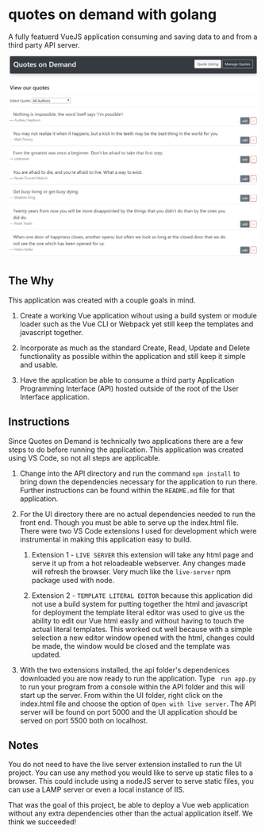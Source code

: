 # quotes on demand with golang

A fully featuerd VueJS application consuming and saving data to and from a third party API server.

![alt text](example.png "Vue / API Demo")

## The Why

This application was created with a couple goals in mind.

1. Create a working Vue application wihout using a build system or module loader such as the
   Vue CLI or Webpack yet still keep the templates and javascript together.

2. Incorporate as much as the standard Create, Read, Update and Delete functionality as possible
   within the application and still keep it simple and usable.

3. Have the application be able to consume a third party Application Programming Interface (API)
   hosted outside of the root of the User Interface application.

## Instructions

Since Quotes on Demand is technically two applications there are a few steps to do before running the application. This application was created using VS Code, so not all steps are applicable.

1.  Change into the API directory and run the command `npm install` to bring down the dependencies
    necessary for the application to run there. Further instructions can be found within the `README.md` file for that application.

2.  For the UI directory there are no actual dependencies needed to run the front end. Though you must
    be able to serve up the index.html file. There were two VS Code extensions I used for development
    which were instrumental in making this application easy to build.

    1.  Extension 1 - `LIVE SERVER` this extension will take any html page and serve it up from a hot
        reloadeable webserver. Any changes made will refresh the browser. Very much like the `live-server` npm package used with node.

    2.  Extension 2 - `TEMPLATE LITERAL EDITOR` because this application did not use a build system for
        putting together the html and javascript for deployment the template literal editor was used to
        give us the ability to edit our Vue html easily and without having to touch the actual literal templates. This worked out well because with a simple selection a new editor window opened with the html, changes could be made, the window would be closed and the template was updated.

3.  With the two extensions installed, the api folder's dependenices downloaded you are now ready to run the application. Type ` run app.py` to run your program from a console within the API folder and this will start up the server.
    From within the UI folder, right click on the index.html file and choose the option of `Open with live server`. The API server will be found on port 5000 and the UI application should be served on port 5500 both on localhost.

## Notes

You do not need to have the live server extension installed to run the UI project. You can use any method you would like to serve up static files to a browser. This could include using a nodeJS server to serve static files, you can use a LAMP server or even a local instance of IIS.

That was the goal of this project, be able to deploy a Vue web application without any extra dependencies other than the actual application itself. We think we succeeded!
